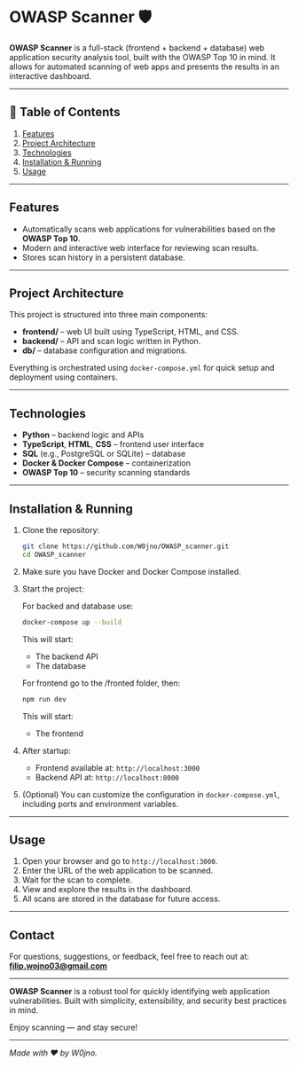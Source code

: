 # OWASP Scanner 🛡️

**OWASP Scanner** is a full-stack (frontend + backend + database) web application security analysis tool, built with the OWASP Top 10 in mind. It allows for automated scanning of web apps and presents the results in an interactive dashboard.

---

## 🧩 Table of Contents

1. [Features](#features)  
2. [Project Architecture](#project-architecture)  
3. [Technologies](#technologies)  
4. [Installation & Running](#installation--running)  
5. [Usage](#usage)  

---

## Features

- Automatically scans web applications for vulnerabilities based on the **OWASP Top 10**.  
- Modern and interactive web interface for reviewing scan results.  
- Stores scan history in a persistent database.  

---

## Project Architecture

This project is structured into three main components:

- **frontend/** – web UI built using TypeScript, HTML, and CSS.  
- **backend/** – API and scan logic written in Python.  
- **db/** – database configuration and migrations.

Everything is orchestrated using `docker-compose.yml` for quick setup and deployment using containers.

---

## Technologies

- **Python** – backend logic and APIs  
- **TypeScript**, **HTML**, **CSS** – frontend user interface  
- **SQL** (e.g., PostgreSQL or SQLite) – database  
- **Docker & Docker Compose** – containerization  
- **OWASP Top 10** – security scanning standards

---

## Installation & Running

1. Clone the repository:

    ```bash
    git clone https://github.com/W0jno/OWASP_scanner.git
    cd OWASP_scanner
    ```

2. Make sure you have Docker and Docker Compose installed.

3. Start the project:

    For backed and database use:
    ```bash
    docker-compose up --build
    ```

   This will start: 
   - The backend API  
   - The database
  
    For frontend go to the /fronted folder, then:

   ```bash
   npm run dev
   ```

   This will start:
   - The frontend

5. After startup:
   - Frontend available at: `http://localhost:3000`  
   - Backend API at: `http://localhost:8000`

6. (Optional) You can customize the configuration in `docker-compose.yml`, including ports and environment variables.

---

## Usage

1. Open your browser and go to `http://localhost:3000`.  
2. Enter the URL of the web application to be scanned.  
3. Wait for the scan to complete.  
4. View and explore the results in the dashboard.   
5. All scans are stored in the database for future access.


---

## Contact

For questions, suggestions, or feedback, feel free to reach out at: **filip.wojno03@gmail.com**

---

**OWASP Scanner** is a robust tool for quickly identifying web application vulnerabilities. Built with simplicity, extensibility, and security best practices in mind.  

Enjoy scanning — and stay secure!

---

*Made with ❤️ by W0jno.*
